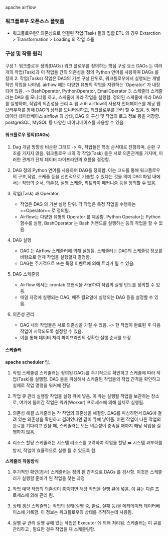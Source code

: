 apache airflow

### 워크플로우 오픈소스 플랫폼
* 워크플로우란?
	의존성으로 연결된 작업(Task) 들의 집합
	ETL 의 경우 Extarction > Transformation > Loading 의 작업 흐름


### 구성 및 작동 원리

구성
	1. 워크플로우 정의(DAGs)
		워크 플로우를 정의하는 핵심 구성 요소
		DAGs 는 여러 개의 작업(Task)과 이 작업들 간의 의존성을 정의
		Python 언어를 사용하여 DAGs 를 정의
	2. 작업(Tasks)
		작업은 DAG의 기본 구성 단위로, 워크플로우에서 실행되는 개별적인 작업을 나타냄.
		airflow 에는 다양한 유형의 작업을 지원하는 'Operator' 가 내장되어 있음.
			-> BashOperator, PythonOperator, EmailOperator
	3. 스케줄러
		스케줄러는 DAG 를 모니터링 하고, 스케줄에 따라 작업을 실행함.
		정의된 스케줄에 따라 DAG를 실행하며, 작업의 의존성을 관리
	4. 웹 서버
		airflow의 사용자 인터페이스를 제공
		웹 브라우저를 통해 DAG의 상태를 모니터링하고, 워크플로우를 관리 할 수 있음.
	5. 메타데이터 데이터베이스
		airflow 의 상태, DAG 의 구성 및 작업의 로그 정보 등을 저장함.
		postgreSQL, MySQL 등 다양한 데이터베이스를 사용할 수 있음.




#### 워크플로우 정의(DAGs)
1. Dag 개념
	방향성 비순환 그래프 -> 즉, 작업들은 특정 순서대로 진행되며, 순환 구조를 가지지 않음.
	워크플로우 내의 각 작업(Task) 들은 서로 의존관계를 가지며, 이러한 관계가 전체 데이터 파이프라인의 흐름을 결정함.

2. DAG 정의
	Python 언어를 사용하여 DAG를 정의함. 이는 코드를 통해 워크플로우의 구조,작업, 스케줄 등을 선언적으로 기술할 수 있다는 것을 의미
	DAG 파일 내에서는 작업의 순서, 의존성, 실행 스케줄, 리트라이 메커니즘 등을 정의할 수 있음.

3. 작업(Task) 과 Operator
	* 작업은 DAG 의 기본 실행 단위. 각 작업은 특정 작업을 수행하는 ==Operator== 로 정의됨.
	* Airflow는 다양한 유형의 Operator 를 제공함. Python Operator는 Python 함수를 실행, BashOperator 는 Bash 커맨드를 실행하는 등의 작업을 할 수 있음.

4. DAG 실행
	* DAG 는 Airflow 스케줄러에 의해 실행됨. 스케줄러는 DAG의 스케줄링 정보를 바탕으로 언제 작업을 실행할지 결정함.
	* DAG는 주기적으로 또는 특정 이벤트에 의해 트리거 될 수 있음.

5. DAG 스케줄링
	* Airflow 에서는 crontab 표현식을 사용하여 작업의 실행 빈도를 정의할 수 있음.
	* 매일 자정에 실행되는 DAG, 매주 월요일에 실행되는 DAG 등을 설정할 수 있음.

6. 의존성 관리
	* DAG 내의 작업들은 서로 의존성을 가질 수 있음. -> 한 작업이 완료된 후 다음 작업이 시작되도록 설정할 수 있음.
	* 이를 통해 데이터 처리 파이프라인의 정확한 실행 순서를 보장
#### 스케줄러
**apache scheduler** 임.

1. 작업 스케줄링
	스케줄러는 정의된 DAGs를 주기적으로 확인하고 스케줄에 따라 작업(Task)를 실행함.
	DAG 들을 파싱해서 스케쥴된 작업들의 작업 간격을 확인하고 실제로 작업 명령을 워커에 전달.

2. 작업 큐 관리
	실행할 작업을 실행 큐에 넣음.  이 큐는 실행될 작업을 보관하는 장소로, 여기에 들어간 작업은 워커(Worker) 프로세스에 의해 실제로 실행됨.

3. 의존성 해결
	스케줄러는 각 작업의 의존성을 해결함. DAG를 파싱하면서 DAG에 걸려 있는 의존성을 확인하고 걸려있다면 같이 큐에 넣어줌.
	어떤 작업이 다른 작업의 완료를 기다리고 있을 때, 스케줄러는 모든 의존성이 충족될 때까지 해당 작업을 실행하지 않음.

4. 리소스 할당
	스케줄러는 시스템 리소스를 고려하여 작업을 할당
	➡️ 시스템 과부하를 방지, 작업이 효율적으로 실행 될 수 있도록 함.

**스케줄러 작동방식**
1. 주기적인 확인(검사)
	스케줄러는 정의 된 간격으로 DAGs 를 검사함. 이것은 스케줄러가 실행할 준비가 된 작업을 찾는 과정

2. 작업 예약
	작업의 의존성이 충족되면 해당 작업을 실행 큐에 넣음. 이 큐는 다른 프로세스에 의해 관리 됨.

3. 상태 갱신
	스케줄러는 작업의 상태(실행 중, 완료, 실패 등)을 메타데이터 데이터베이스에 기록함. 이 정보는 워크플로우의 상태를 추척하는데 사용됨.

4. 실행 큐 관리
	실행 큐에 있는 작업은 Executor 에 의해 처리됨. 스케줄러는 이 큐를 관리하고 , 필요한 경우 작업을 재 스케줄링함.